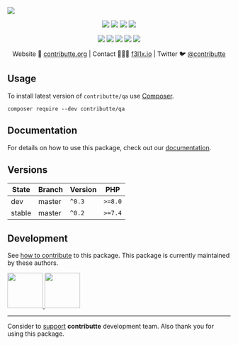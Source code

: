 ![](https://heatbadger.now.sh/github/readme/contributte/qa/)

<p align=center>
	<a href="https://github.com/contributte/qa/actions"><img src="https://badgen.net/github/checks/contributte/qa/master"></a>
	<a href="https://packagist.org/packages/contributte/qa"><img src="https://badgen.net/packagist/dt/contributte/qa"></a>
	<a href="https://packagist.org/packages/contributte/qa"><img src="https://badgen.net/packagist/dm/contributte/qa"></a>
	<a href="https://packagist.org/packages/contributte/qa"><img src="https://badgen.net/packagist/v/contributte/qa"></a>
</p>
<p align=center>
	<a href="https://packagist.org/packages/contributte/qa"><img src="https://badgen.net/packagist/php/contributte/qa"></a>
	<a href="https://github.com/contributte/qa"><img src="https://badgen.net/github/license/contributte/qa"></a>
	<a href="https://bit.ly/ctteg"><img src="https://badgen.net/badge/support/gitter/cyan"></a>
	<a href="https://bit.ly/cttfo"><img src="https://badgen.net/badge/support/forum/yellow"></a>
	<a href="https://contributte.org/partners.html"><img src="https://badgen.net/badge/sponsor/donations/F96854"></a>
</p>

<p align=center>
Website 🚀 <a href="https://contributte.org">contributte.org</a> | Contact 👨🏻‍💻 <a href="https://f3l1x.io">f3l1x.io</a> | Twitter 🐦 <a href="https://twitter.com/contributte">@contributte</a>
</p>

## Usage

To install latest version of `contributte/qa` use [Composer](https://getcomposer.org).

```
composer require --dev contributte/qa
```

## Documentation

For details on how to use this package, check out our [documentation](.docs).

## Versions

| State  | Branch | Version | PHP     |
|--------|--------|---------|---------|
| dev    | master | `^0.3`  | `>=8.0` |
| stable | master | `^0.2`  | `>=7.4` |

## Development

See [how to contribute](https://contributte.org) to this package. This package is currently maintained by these authors.

<a href="https://github.com/f3l1x">
		<img width="80" height="80" src="https://avatars2.githubusercontent.com/u/538058?v=3&s=80">
</a>

<a href="https://github.com/vody105">
		<img width="80" height="80" src="https://avatars2.githubusercontent.com/u/22433893?v=3&s=80">
</a>

-----

Consider to [support](https://contributte.org/partners.html) **contributte** development team.
Also thank you for using this package.
